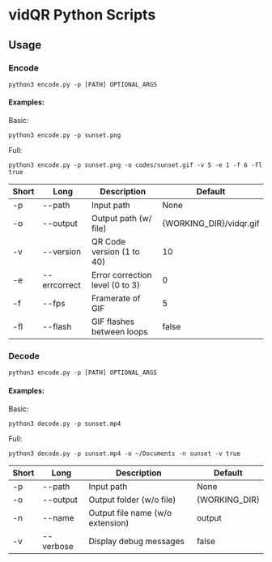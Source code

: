 # vidQR Python Scripts

## Usage

### Encode

    python3 encode.py -p [PATH] OPTIONAL_ARGS

#### Examples:

Basic:

    python3 encode.py -p sunset.png

Full:

    python3 encode.py -p sunset.png -o codes/sunset.gif -v 5 -e 1 -f 6 -fl true

Short | Long | Description | Default
----- | ---- | ----------- | --------
-p | --path | Input path | None
-o | --output | Output path (w/ file) | {WORKING_DIR}/vidqr.gif
-v | --version | QR Code version (1 to 40) | 10
-e | --errcorrect | Error correction level (0 to 3) | 0
-f | --fps | Framerate of GIF | 5
-fl | --flash | GIF flashes between loops | false

### Decode

    python3 encode.py -p [PATH] OPTIONAL_ARGS

#### Examples:

Basic:

    python3 decode.py -p sunset.mp4

Full:

    python3 decode.py -p sunset.mp4 -o ~/Documents -n sunset -v true

Short | Long | Description | Default
----- | ---- | ----------- | --------
-p | --path | Input path | None
-o | --output | Output folder (w/o file) | {WORKING_DIR}
-n | --name | Output file name (w/o extension) | output
-v | --verbose | Display debug messages | false
